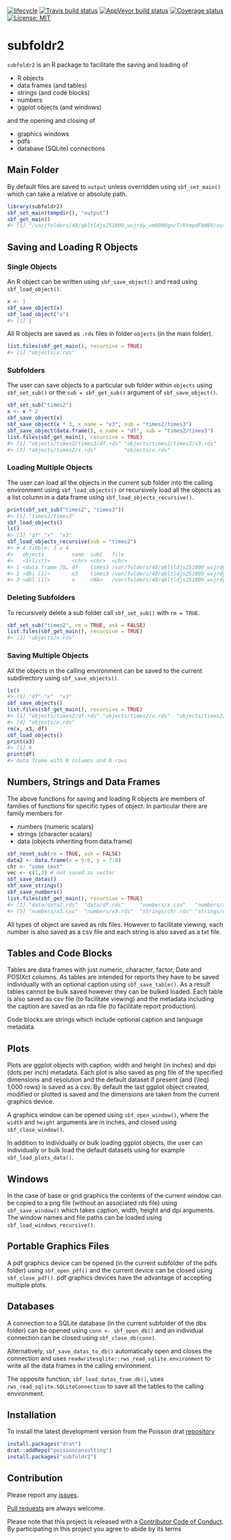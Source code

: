 
<!-- README.md is generated from README.Rmd. Please edit that file -->

[![lifecycle](https://img.shields.io/badge/lifecycle-experimental-orange.svg)](https://www.tidyverse.org/lifecycle/#experimental)
[![Travis build
status](https://travis-ci.org/poissonconsulting/subfoldr2.svg?branch=master)](https://travis-ci.org/poissonconsulting/subfoldr2)
[![AppVeyor build
status](https://ci.appveyor.com/api/projects/status/github/poissonconsulting/subfoldr2?branch=master&svg=true)](https://ci.appveyor.com/project/poissonconsulting/subfoldr2)
[![Coverage
status](https://codecov.io/gh/poissonconsulting/subfoldr2/branch/master/graph/badge.svg)](https://codecov.io/github/poissonconsulting/subfoldr2?branch=master)
[![License:
MIT](https://img.shields.io/badge/License-MIT-green.svg)](https://opensource.org/licenses/MIT)

# subfoldr2

`subfoldr2` is an R package to facilitate the saving and loading of

  - R objects
  - data frames (and tables)
  - strings (and code blocks)
  - numbers
  - ggplot objects (and windows)

and the opening and closing of

  - graphics windows
  - pdfs
  - database (SQLite) connections

## Main Folder

By default files are saved to `output` unless overridden using
`sbf_set_main()` which can take a relative or absolute path.

``` r
library(subfoldr2)
sbf_set_main(tempdir(), "output")
sbf_get_main()
#> [1] "/var/folders/48/q6ltldjs251000_wvjrdy_vm0000gn/T/RtmpdFbH8V/output"
```

## Saving and Loading R Objects

### Single Objects

An R object can be written using `sbf_save_object()` and read using
`sbf_load_object()`.

``` r
x <- 1
sbf_save_object(x)
sbf_load_object("x")
#> [1] 1
```

All R objects are saved as `.rds` files in folder `objects` (in the main
folder).

``` r
list.files(sbf_get_main(), recursive = TRUE)
#> [1] "objects/x.rds"
```

### Subfolders

The user can save objects to a particular sub folder within `objects`
using `sbf_set_sub()` or the `sub = sbf_get_sub()` argument of
`sbf_save_object()`.

``` r
sbf_set_sub("times2")
x <- x * 2
sbf_save_object(x)
sbf_save_object(x * 3, x_name = "x3", sub = "times2/times3")
sbf_save_object(data.frame(), x_name = "df", sub = "times2/times3")
list.files(sbf_get_main(), recursive = TRUE)
#> [1] "objects/times2/times3/df.rds" "objects/times2/times3/x3.rds"
#> [3] "objects/times2/x.rds"         "objects/x.rds"
```

### Loading Multiple Objects

The user can load all the objects in the current sub folder into the
calling environment using `sbf_load_objects()` or recursively load all
the objects as a list column in a data frame using
`sbf_load_objects_recursive()`.

``` r
print(sbf_set_sub("times2", "times3"))
#> [1] "times2/times3"
sbf_load_objects()
ls()
#> [1] "df" "x"  "x3"
sbf_load_objects_recursive(sub = "times2")
#> # A tibble: 3 x 4
#>   objects         name  sub1   file                                        
#>   <I(list)>       <chr> <chr>  <chr>                                       
#> 1 <data.frame [0… df    times3 /var/folders/48/q6ltldjs251000_wvjrdy_vm000…
#> 2 <dbl [1]>       x3    times3 /var/folders/48/q6ltldjs251000_wvjrdy_vm000…
#> 3 <dbl [1]>       x     <NA>   /var/folders/48/q6ltldjs251000_wvjrdy_vm000…
```

### Deleting Subfolders

To recursively delete a sub folder call `sbf_set_sub()` with `rm =
TRUE`.

``` r
sbf_set_sub("times2", rm = TRUE, ask = FALSE)
list.files(sbf_get_main(), recursive = TRUE)
#> [1] "objects/x.rds"
```

### Saving Multiple Objects

All the objects in the calling environment can be saved to the current
subdirectory using `sbf_save_objects()`.

``` r
ls()
#> [1] "df" "x"  "x3"
sbf_save_objects()
list.files(sbf_get_main(), recursive = TRUE)
#> [1] "objects/times2/df.rds" "objects/times2/x.rds"  "objects/times2/x3.rds"
#> [4] "objects/x.rds"
rm(x, x3, df)
sbf_load_objects()
print(x3)
#> [1] 6
print(df)
#> data frame with 0 columns and 0 rows
```

## Numbers, Strings and Data Frames

The above functions for saving and loading R objects are members of
families of functions for specific types of object. In particular there
are family members for

  - numbers (numeric scalars)
  - strings (character scalars)
  - data (objects inheriting from data.frame)

<!-- end list -->

``` r
sbf_reset_sub(rm = TRUE, ask = FALSE)
data2 <- data.frame(x = 5:6, y = 7:8)
chr <- "some text"
vec <- c(1,3) # not saved as vector
sbf_save_datas()
sbf_save_strings()
sbf_save_numbers()
list.files(sbf_get_main(), recursive = TRUE)
#> [1] "data/data2.rds"  "data/df.rds"     "numbers/x.csv"   "numbers/x.rds"  
#> [5] "numbers/x3.csv"  "numbers/x3.rds"  "strings/chr.rds" "strings/chr.txt"
```

All types of object are saved as rds files. However to facilitate
viewing, each number is also saved as a csv file and each string is also
saved as a txt file.

## Tables and Code Blocks

Tables are data frames with just numeric, character, factor, Date and
POSIXct columns. As tables are intended for reports they have to be
saved individually with an optional caption using `sbf_save_table()`. As
a result tables cannot be bulk saved however they can be bulked loaded.
Each table is also saved as csv file (to facilitate viewing) and the
metadata including the caption are saved as an rda file (to facilitate
report production).

Code blocks are strings which include optional caption and language
metadata.

## Plots

Plots are ggplot objects with caption, width and height (in inches) and
dpi (dots per inch) metadata. Each plot is also saved as png file of the
specified dimensions and resolution and the default dataset if present
(and \(\leq\) 1,000 rows) is saved as a csv. By default the last ggplot
object created, modified or plotted is saved and the dimensions are
taken from the current graphics device.

A graphics window can be opened using `sbf_open_window()`, where the
`width` and `height` arguments are in inches, and closed using
`sbf_close_window()`.

In addition to individually or bulk loading ggplot objects, the user can
individually or bulk load the default datasets using for example
`sbf_load_plots_data()`.

## Windows

In the case of base or grid graphics the contents of the current window
can be copied to a png file (without an associated rds file) using
`sbf_save_window()` which takes caption, width, height and dpi
arguments. The window names and file paths can be loaded using
`sbf_load_windows_recursive()`.

## Portable Graphics Files

A pdf graphics device can be opened (in the current subfolder of the
pdfs folder) using `sbf_open_pdf()` and the current device can be closed
using `sbf_close_pdf()`. pdf graphics devices have the advantage of
accepting multiple plots.

## Databases

A connection to a SQLite database (in the current subfolder of the dbs
folder) can be opened using `conn <- sbf_open_db()` and an individual
connection can be closed using `sbf_close_db(conn)`.

Alternatively, `sbf_save_datas_to_db()` automatically open and closes
the connection and uses `readwritesqlite::rws_read_sqlite.environment`
to write all the data frames in the calling environment.

The opposite function, `sbf_load_datas_from_db()`, uses
`rws_read_sqlite.SQLiteConnection` to save all the tables to the calling
environment.

## Installation

To install the latest development version from the Poisson drat
[repository](https://github.com/poissonconsulting/drat)

``` r
install.packages("drat")
drat::addRepo("poissonconsulting")
install.packages("subfoldr2")
```

## Contribution

Please report any
[issues](https://github.com/poissonconsulting/subfoldr2/issues).

[Pull requests](https://github.com/poissonconsulting/subfoldr2/pulls)
are always welcome.

Please note that this project is released with a [Contributor Code of
Conduct](CONDUCT.md). By participating in this project you agree to
abide by its terms
